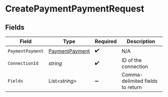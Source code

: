 # CreatePaymentPaymentRequest


## Fields

| Field                                                       | Type                                                        | Required                                                    | Description                                                 |
| ----------------------------------------------------------- | ----------------------------------------------------------- | ----------------------------------------------------------- | ----------------------------------------------------------- |
| `PaymentPayment`                                            | [PaymentPayment](../../Models/Components/PaymentPayment.md) | :heavy_check_mark:                                          | N/A                                                         |
| `ConnectionId`                                              | *string*                                                    | :heavy_check_mark:                                          | ID of the connection                                        |
| `Fields`                                                    | List<*string*>                                              | :heavy_minus_sign:                                          | Comma-delimited fields to return                            |